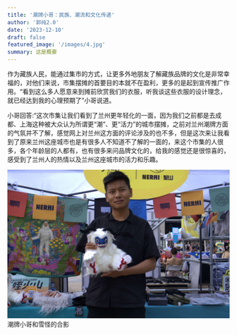 ```yaml
---
title: '潮牌小哥：民族、潮流和文化传递'
author: '郭纯2.0'
date: '2023-12-10'
draft: false
featured_image: '/images/4.jpg'
summary: 这是概要
---
```


作为藏族人民，能通过集市的方式，让更多外地朋友了解藏族品牌的文化是非常幸福的，对他们来说，市集摆摊的首要目的本就不在盈利，更多的是起到宣传推广作用。“看到这么多人愿意来到摊前欣赏我们的衣服，听我谈这些衣服的设计理念，就已经达到我的心理预期了”小哥说道。

小哥回答:“这次市集让我们看到了兰州更年轻化的一面，因为我们之前都是去成都、上海这种被大众认为所谓更“潮”、更“活力”的城市摆摊，之前对兰州潮牌方面的气氛并不了解，感觉网上对兰州这方面的评论涉及的也不多，但是这次来让我看到了原来兰州这座城市也是有很多人不知道不了解的一面的，来这个市集的人很多，各个年龄层的人都有，也有很多来问品牌文化的，给我的感觉还是很惊喜的，感受到了兰州人的热情以及兰州这座城市的活力和乐趣。

![markdown](/images/4.2.jpg)
潮牌小哥和雪怪的合影